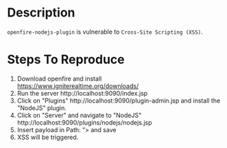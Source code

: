 # Description

`openfire-nodejs-plugin` is vulnerable to `Cross-Site Scripting (XSS)`.

# Steps To Reproduce

1. Download openfire and install https://www.igniterealtime.org/downloads/
2. Run the server http://localhost:9090/index.jsp
3. Click on "Plugins" http://localhost:9090/plugin-admin.jsp and install the "NodeJS" plugin.
4. Click on "Server" and navigate to "NodeJS" http://localhost:9090/plugins/nodejs/nodejs.jsp
5. Insert payload in Path: "><ScRiPt>alert('XSS')</ScRiPt> and save
6. XSS will be triggered.
